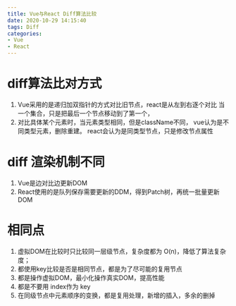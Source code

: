 ```yaml
---
title: Vue与React Diff算法比较
date: 2020-10-29 14:15:40
tags: Diff
categories: 
- Vue
- React
---
```


# diff算法比对方式
1. Vue采用的是递归加双指针的方式对比旧节点，react是从左到右逐个对比
当一个集合，只是把最后一个节点移动到了第一个，
2. 对比具体某个元素时，当元素类型相同，但是className不同，
vue认为是不同类型元素，删除重建。
react会认为是同类型节点，只是修改节点属性

# diff 渲染机制不同
1. Vue是边对比边更新DOM
2. React使用的是队列保存需要更新的DDM，得到Patch树，再统一批量更新DOM

# 相同点
1. 虚拟DOM在比较时只比较同一层级节点，复杂度都为 O(n)，降低了算法复杂度；
2. 都使用key比较是否是相同节点，都是为了尽可能的复用节点
3. 都是操作虚拟DOM，最小化操作真实DOM，提高性能
4. 都是不要用 index作为 key
5. 在同级节点中元素顺序的变换，都是复用处理，新增的插入，多余的删掉